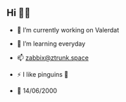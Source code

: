 ## Hi 👋👋

- 🔭 I’m currently working on Valerdat

- 🌱 I’m learning everyday

- 📫 zabbix@ztrunk.space

- ⚡ I like pinguins 🐧

- 🎉 14/06/2000


<!--
**zabbix-byte/zabbix-byte** is a ✨ _special_ ✨ repository because its `README.md` (this file) appears on your GitHub profile.


-->
